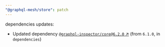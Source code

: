 ```yaml
---
"@graphql-mesh/store": patch
---
```

dependencies updates:
  - Updated dependency [`@graphql-inspector/core@6.2.0` ↗︎](https://www.npmjs.com/package/@graphql-inspector/core/v/6.2.0) (from `6.1.0`, in `dependencies`)

